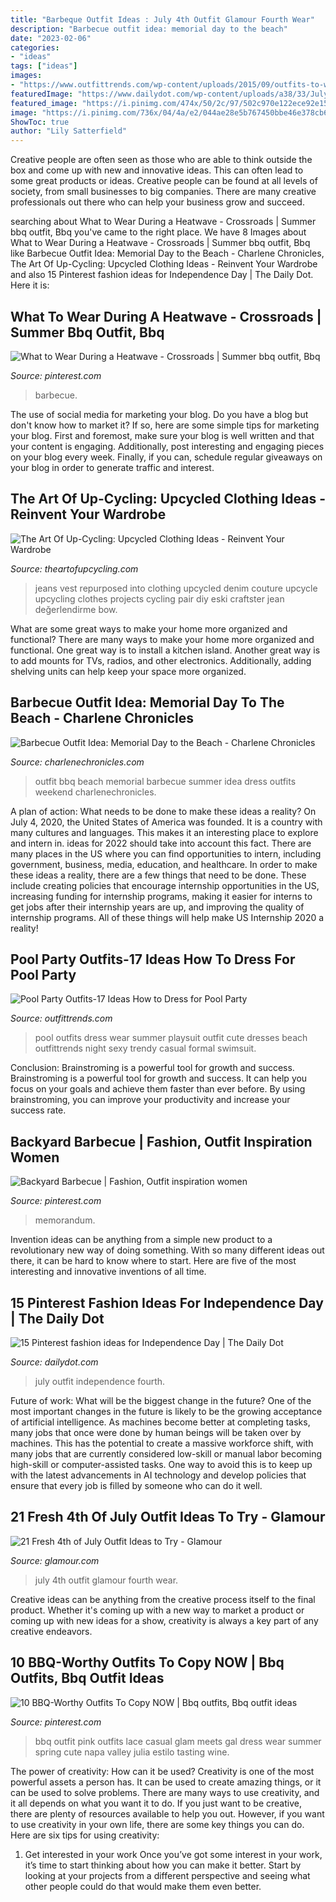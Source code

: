 ```yaml
---
title: "Barbeque Outfit Ideas : July 4th Outfit Glamour Fourth Wear"
description: "Barbecue outfit idea: memorial day to the beach"
date: "2023-02-06"
categories:
- "ideas"
tags: ["ideas"]
images:
- "https://www.outfittrends.com/wp-content/uploads/2015/09/outfits-to-wear-at-a-pool-party151.jpg"
featuredImage: "https://www.dailydot.com/wp-content/uploads/a38/33/July1.jpg"
featured_image: "https://i.pinimg.com/474x/50/2c/97/502c970e122ece92e157006f0a2b7f70.jpg"
image: "https://i.pinimg.com/736x/04/4a/e2/044ae28e5b767450bbe46e378cb6e286--bbq-outfits-vacation-outfits.jpg"
ShowToc: true
author: "Lily Satterfield"
---
```



Creative people are often seen as those who are able to think outside the box and come up with new and innovative ideas. This can often lead to some great products or ideas. Creative people can be found at all levels of society, from small businesses to big companies. There are many creative professionals out there who can help your business grow and succeed.

	

		
searching about What to Wear During a Heatwave - Crossroads | Summer bbq outfit, Bbq you've came to the right place. We have 8 Images about What to Wear During a Heatwave - Crossroads | Summer bbq outfit, Bbq like Barbecue Outfit Idea: Memorial Day to the Beach - Charlene Chronicles, The Art Of Up-Cycling: Upcycled Clothing Ideas - Reinvent Your Wardrobe and also 15 Pinterest fashion ideas for Independence Day | The Daily Dot. Here it is:
		
    
## What To Wear During A Heatwave - Crossroads | Summer Bbq Outfit, Bbq

<img loading=lazy src="https://i.pinimg.com/originals/a2/57/b8/a257b8c46a908715ded9f41ebebed008.png" onerror="this.onerror=null;this.src='https://tse4.mm.bing.net/th?id=OIP.GvCuHinVJt76AdMW6WqqbQHaKG&amp;pid=15.1';" alt="What to Wear During a Heatwave - Crossroads | Summer bbq outfit, Bbq">

_Source: pinterest.com_

>barbecue. 

	

The use of social media for marketing your blog.
Do you have a blog but don't know how to market it? If so, here are some simple tips for marketing your blog. First and foremost, make sure your blog is well written and that your content is engaging. Additionally, post interesting and engaging pieces on your blog every week. Finally, if you can, schedule regular giveaways on your blog in order to generate traffic and interest.

    
## The Art Of Up-Cycling: Upcycled Clothing Ideas - Reinvent Your Wardrobe

<img loading=lazy src="http://4.bp.blogspot.com/-E0uFxO722CI/UnN5XrCKJXI/AAAAAAAAEOI/DYpjPhPb8Kc/s1600/upcycled+jeans.jpg" onerror="this.onerror=null;this.src='https://tse4.mm.bing.net/th?id=OIP.OGvLaxUAgIcnzenMELbcRQHaH9&amp;pid=15.1';" alt="The Art Of Up-Cycling: Upcycled Clothing Ideas - Reinvent Your Wardrobe">

_Source: theartofupcycling.com_

>jeans vest repurposed into clothing upcycled denim couture upcycle upcycling clothes projects cycling pair diy eski craftster jean değerlendirme bow. 

	

What are some great ways to make your home more organized and functional?
There are many ways to make your home more organized and functional. One great way is to install a kitchen island. Another great way is to add mounts for TVs, radios, and other electronics. Additionally, adding shelving units can help keep your space more organized.

    
## Barbecue Outfit Idea: Memorial Day To The Beach - Charlene Chronicles

<img loading=lazy src="https://www.charlenechronicles.com/wp-content/uploads/2013/05/summer-BBQ-outfit-ideas.jpg" onerror="this.onerror=null;this.src='https://tse1.mm.bing.net/th?id=OIP.aqrEHMyhuII2jPCK0H50WwHaKP&amp;pid=15.1';" alt="Barbecue Outfit Idea: Memorial Day to the Beach - Charlene Chronicles">

_Source: charlenechronicles.com_

>outfit bbq beach memorial barbecue summer idea dress outfits weekend charlenechronicles. 

	

A plan of action: What needs to be done to make these ideas a reality?
On July 4, 2020, the United States of America was founded. It is a country with many cultures and languages. This makes it an interesting place to explore and intern in. ideas for 2022 should take into account this fact. There are many places in the US where you can find opportunities to intern, including government, business, media, education, and healthcare. 
In order to make these ideas a reality, there are a few things that need to be done. These include creating policies that encourage internship opportunities in the US, increasing funding for internship programs, making it easier for interns to get jobs after their internship years are up, and improving the quality of internship programs. All of these things will help make US Internship 2020 a reality!

    
## Pool Party Outfits-17 Ideas How To Dress For Pool Party

<img loading=lazy src="https://www.outfittrends.com/wp-content/uploads/2015/09/outfits-to-wear-at-a-pool-party151.jpg" onerror="this.onerror=null;this.src='https://tse1.mm.bing.net/th?id=OIP.4IocWwOxxnnryzM5kwa-4QHaLI&amp;pid=15.1';" alt="Pool Party Outfits-17 Ideas How to Dress for Pool Party">

_Source: outfittrends.com_

>pool outfits dress wear summer playsuit outfit cute dresses beach outfittrends night sexy trendy casual formal swimsuit. 

	

Conclusion: Brainstroming is a powerful tool for growth and success.
Brainstroming is a powerful tool for growth and success. It can help you focus on your goals and achieve them faster than ever before. By using brainstroming, you can improve your productivity and increase your success rate.

    
## Backyard Barbecue | Fashion, Outfit Inspiration Women

<img loading=lazy src="https://i.pinimg.com/474x/50/2c/97/502c970e122ece92e157006f0a2b7f70.jpg" onerror="this.onerror=null;this.src='https://tse3.mm.bing.net/th?id=OIP.fpbjJWn6vLOK-jIyQLB88AAAAA&amp;pid=15.1';" alt="Backyard Barbecue | Fashion, Outfit inspiration women">

_Source: pinterest.com_

>memorandum. 

	

Invention ideas can be anything from a simple new product to a revolutionary new way of doing something. With so many different ideas out there, it can be hard to know where to start. Here are five of the most interesting and innovative inventions of all time.

    
## 15 Pinterest Fashion Ideas For Independence Day | The Daily Dot

<img loading=lazy src="https://www.dailydot.com/wp-content/uploads/a38/33/July1.jpg" onerror="this.onerror=null;this.src='https://tse2.mm.bing.net/th?id=OIP.e2zHEW9Rz6r1jb8s6L1zAwHaLH&amp;pid=15.1';" alt="15 Pinterest fashion ideas for Independence Day | The Daily Dot">

_Source: dailydot.com_

>july outfit independence fourth. 

	

Future of work: What will be the biggest change in the future?
One of the most important changes in the future is likely to be the growing acceptance of artificial intelligence. As machines become better at completing tasks, many jobs that once were done by human beings will be taken over by machines. This has the potential to create a massive workforce shift, with many jobs that are currently considered low-skill or manual labor becoming high-skill or computer-assisted tasks. One way to avoid this is to keep up with the latest advancements in AI technology and develop policies that ensure that every job is filled by someone who can do it well.

    
## 21 Fresh 4th Of July Outfit Ideas To Try - Glamour

<img loading=lazy src="https://media.glamour.com/photos/5b324d15d70acf580cdaf20f/master/w_1600/Image__0008_GettyImages-961138516_master.jpg" onerror="this.onerror=null;this.src='https://tse3.mm.bing.net/th?id=OIP.cjVxNmm0hJHlvsmISxOoUQHaLH&amp;pid=15.1';" alt="21 Fresh 4th of July Outfit Ideas to Try - Glamour">

_Source: glamour.com_

>july 4th outfit glamour fourth wear. 

	

Creative ideas can be anything from the creative process itself to the final product. Whether it's coming up with a new way to market a product or coming up with new ideas for a show, creativity is always a key part of any creative endeavors.

    
## 10 BBQ-Worthy Outfits To Copy NOW | Bbq Outfits, Bbq Outfit Ideas

<img loading=lazy src="https://i.pinimg.com/736x/04/4a/e2/044ae28e5b767450bbe46e378cb6e286--bbq-outfits-vacation-outfits.jpg" onerror="this.onerror=null;this.src='https://tse4.mm.bing.net/th?id=OIP.3mky88ANYOlhxu8apt-fnwAAAA&amp;pid=15.1';" alt="10 BBQ-Worthy Outfits To Copy NOW | Bbq outfits, Bbq outfit ideas">

_Source: pinterest.com_

>bbq outfit pink outfits lace casual glam meets gal dress wear summer spring cute napa valley julia estilo tasting wine. 

	

The power of creativity: How can it be used?
Creativity is one of the most powerful assets a person has. It can be used to create amazing things, or it can be used to solve problems. There are many ways to use creativity, and it all depends on what you want it to do. If you just want to be creative, there are plenty of resources available to help you out. However, if you want to use creativity in your own life, there are some key things you can do. Here are six tips for using creativity: 
1. Get interested in your work
Once you’ve got some interest in your work, it’s time to start thinking about how you can make it better. Start by looking at your projects from a different perspective and seeing what other people could do that would make them even better.

